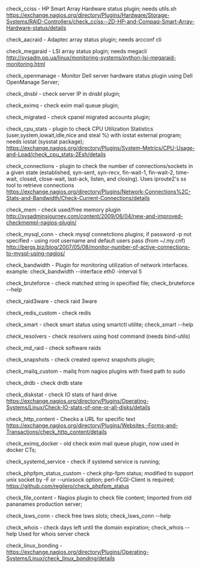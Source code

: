 check_cciss - HP Smart Array Hardware status plugin; needs utils.sh
https://exchange.nagios.org/directory/Plugins/Hardware/Storage-Systems/RAID-Controllers/check_cciss--2D-HP-and-Compaq-Smart-Array-Hardware-status/details

check_aacraid - Adaptec array status plugin; needs arcconf cli

check_megaraid - LSI array status plugin; needs megacli
http://sysadm.pp.ua/linux/monitoring-systems/python-lsi-megaraid-monitoring.html

check_openmanage - Monitor Dell server hardware status plugin using Dell OpenManage Server;

check_dnsbl - check server IP in dnsbl plugin;

check_eximq - check exim mail queue plugin;

check_migrated - check cpanel migrated accounts plugin;

check_cpu_stats - plugin to check CPU Utilization Statistics (user,system,iowait,idle,nice and steal %) with iostat external program; needs iostat (sysstat package);
https://exchange.nagios.org/directory/Plugins/System-Metrics/CPU-Usage-and-Load/check_cpu_stats-2Esh/details

check_connections - plugin to check the number of connections/sockets in a given state (established, syn-sent, syn-recv, fin-wait-1, fin-wait-2, time-wait, 
closed, close-wait, last-ack, listen, and closing). Uses iproute2's ss tool to retrieve connections
https://exchange.nagios.org/directory/Plugins/Network-Connections%2C-Stats-and-Bandwidth/Check-Current-Connections/details

check_mem - check used/free memory plugin
http://sysadminsjourney.com/content/2009/06/04/new-and-improved-checkmempl-nagios-plugin/

check_mysql_conn - check mysql connetctions plugins; if password -p not specified - using root username and default users pass (from ~/.my.cnf)
http://bergs.biz/blog/2007/05/08/monitor-number-of-active-connections-to-mysql-using-nagios/

check_bandwidth - Plugin for monitoring utilization of network interfaces.
example: check_bandwidth --interface eth0 -interval 5

check_bruteforce - check matched string in specified file; check_bruteforce --help

check_raid3ware - check raid 3ware

check_redis_custom - check redis

check_smart - check smart status using smartctl utilite; check_smart --help

check_resolvers - check resolvers using host command (needs bind-utils)

check_md_raid - check software raids

check_snapshots - check created openvz snapshots plugin;

check_mailq_custom - mailq from nagios plugins with fixed path to sudo

check_drdb - check drdb state

check_diskstat - check IO stats of hard drive
https://exchange.nagios.org/directory/Plugins/Operating-Systems/Linux/Check-IO-stats-of-one-or-all-disks/details

check_http_content - Checks a URL for specific text
https://exchange.nagios.org/directory/Plugins/Websites,-Forms-and-Transactions/check_http_content/details

check_eximq_docker - old check exim mail queue plugin, now used in docker CTs;

check_systemd_service - check if systemd service is running;

check_phpfpm_status_custom - check php-fpm status; modified to support unix socket by -F or --unixsock option; perl-FCGI-Client is required;
https://github.com/regilero/check_phpfpm_status

check_file_content -  Nagios plugin to check file content;
Imported from old pananames production server;

check_lsws_conn - check free lsws slots; check_lsws_conn --help

check_whois - check days left until the domain expiration; check_whois --help
Used for whois server check

check_linux_bonding - https://exchange.nagios.org/directory/Plugins/Operating-Systems/Linux/check_linux_bonding/details
